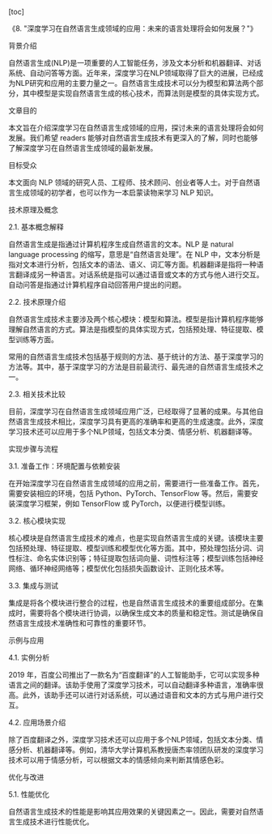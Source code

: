 
[toc]                    
                
                
《8. "深度学习在自然语言生成领域的应用：未来的语言处理将会如何发展？"》

背景介绍

自然语言生成(NLP)是一项重要的人工智能任务，涉及文本分析和机器翻译、对话系统、自动问答等方面。近年来，深度学习在NLP领域取得了巨大的进展，已经成为NLP研究和应用的主要力量之一。自然语言生成技术可以分为模型和算法两个部分，其中模型是实现自然语言生成的核心技术，而算法则是模型的具体实现方式。

文章目的

本文旨在介绍深度学习在自然语言生成领域的应用，探讨未来的语言处理将会如何发展。我们希望 readers 能够对自然语言生成技术有更深入的了解，同时也能够了解深度学习在自然语言生成领域的最新发展。

目标受众

本文面向 NLP 领域的研究人员、工程师、技术顾问、创业者等人士。对于自然语言生成领域的初学者，也可以作为一本启蒙读物来学习 NLP 知识。

技术原理及概念

2.1. 基本概念解释

自然语言生成是指通过计算机程序生成自然语言的文本。NLP 是 natural language processing 的缩写，意思是“自然语言处理”。在 NLP 中，文本分析是指对文本进行分析，包括文本的语法、语义、词汇等方面。机器翻译是指将一种语言翻译成另一种语言。对话系统是指可以通过语音或文本的方式与他人进行交互。自动问答是指通过计算机程序自动回答用户提出的问题。

2.2. 技术原理介绍

自然语言生成技术主要涉及两个核心模块：模型和算法。模型是指计算机程序能够理解自然语言的方式。算法是指模型的具体实现方式，包括预处理、特征提取、模型训练等方面。

常用的自然语言生成技术包括基于规则的方法、基于统计的方法、基于深度学习的方法等。其中，基于深度学习的方法是目前最流行、最先进的自然语言生成技术之一。

2.3. 相关技术比较

目前，深度学习在自然语言生成领域应用广泛，已经取得了显著的成果。与其他自然语言生成技术相比，深度学习具有更高的准确率和更高的生成速度。此外，深度学习技术还可以应用于多个NLP领域，包括文本分类、情感分析、机器翻译等。

实现步骤与流程

3.1. 准备工作：环境配置与依赖安装

在开始深度学习在自然语言生成领域的应用之前，需要进行一些准备工作。首先，需要安装相应的环境，包括 Python、PyTorch、TensorFlow 等。然后，需要安装深度学习框架，例如 TensorFlow 或 PyTorch，以便进行模型训练。

3.2. 核心模块实现

核心模块是自然语言生成技术的难点，也是实现自然语言生成的关键。该模块主要包括预处理、特征提取、模型训练和模型优化等方面。其中，预处理包括分词、词性标注、命名实体识别等；特征提取包括词向量、词性标注等；模型训练包括神经网络、循环神经网络等；模型优化包括损失函数设计、正则化技术等。

3.3. 集成与测试

集成是将各个模块进行整合的过程，也是自然语言生成技术的重要组成部分。在集成时，需要将各个模块进行协调，以确保生成文本的质量和稳定性。测试是确保自然语言生成技术准确性和可靠性的重要环节。

示例与应用

4.1. 实例分析

2019 年，百度公司推出了一款名为“百度翻译”的人工智能助手，它可以实现多种语言之间的翻译。该助手使用了深度学习技术，可以自动翻译多种语言，准确率很高。此外，该助手还可以进行对话系统，可以通过语音和文本的方式与用户进行交互。

4.2. 应用场景介绍

除了百度翻译之外，深度学习技术还可以应用于多个NLP领域，包括文本分类、情感分析、机器翻译等。例如，清华大学计算机系教授唐杰率领团队研发的深度学习技术可以用于情感分析，可以根据文本的情感倾向来判断其情感色彩。

优化与改进

5.1. 性能优化

自然语言生成技术的性能是影响其应用效果的关键因素之一。因此，需要对自然语言生成技术进行性能优化。

